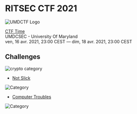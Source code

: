 # RITSEC CTF 2021

![UMDCTF Logo](https://ctftime.org/media/cache/b7/43/b74308004df352b048761030d1bd31d0.png)    

[CTF Time](https://ctftime.org/event/1288)  
UMDCSEC - University Of Maryland  
ven, 16 avr. 2021, 23:00 CEST — dim, 18 avr. 2021, 23:00 CEST  

## Challenges

![crypto category](https://img.shields.io/badge/Category-Forensics-yellow.svg?style=flat)  

- [Not Slick](not_slick/)

![Category](https://img.shields.io/badge/Category-Crypto-red.svg?style=for-the-badge)  

- [Computer Troubles](computer_troubles/)

![Category](https://img.shields.io/badge/Category-Crypto-blue.svg?style=flat-square) 

